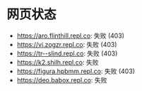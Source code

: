 # 网页状态
- https://aro.flinthill.repl.co: 失败 (403)
- https://vi.zogzr.repl.co: 失败 (403)
- https://tr--slind.repl.co: 失败 (403)
- https://k2.shilh.repl.co: 失败
- https://figura.hpbmm.repl.co: 失败 (403)
- https://deo.babox.repl.co: 失败
